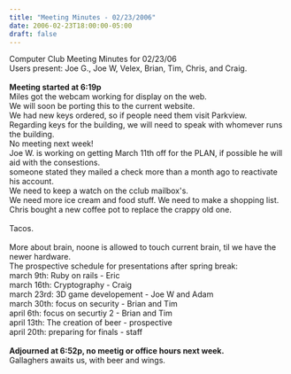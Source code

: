 ```yaml
---
title: "Meeting Minutes - 02/23/2006"
date: 2006-02-23T18:00:00-05:00
draft: false
---
```


Computer Club Meeting Minutes for 02/23/06<br>
Users present: Joe G., Joe W, Velex, Brian, Tim, Chris, and Craig.<br>
<br>
<b>Meeting started at 6:19p</b><br>
Miles got the webcam working for display on the web.<br>
We will soon be porting this to the current website.<br>
We had new keys ordered, so if people need them visit Parkview.<br>
Regarding keys for the building, we will need to speak with whomever runs
the building.<br>
No meeting next week!<br>
Joe W. is working on getting March 11th off for the PLAN, if possible he will aid with the consestions.<br>
someone stated they mailed a check more than a month ago to reactivate his account.<br>
We need to keep a watch on the cclub mailbox's.<br>
We need more ice cream and food stuff. We need to make a shopping list.<br>
Chris bought a new coffee pot to replace the crappy old one.<br>
<br>
Tacos.<br>
<br>
More about brain, noone is allowed to touch current brain, til we have the newer hardware.<br>
The prospective schedule for presentations after spring break:<br>
march 9th:  Ruby on rails - Eric<br>
march 16th: Cryptography - Craig<br>
march 23rd: 3D game developement - Joe W and Adam<br>
march 30th: focus on security - Brian and Tim<br>
april 6th:  focus on securtiy 2 - Brian and Tim<br>
april 13th: The creation of beer - prospective<br>
april 20th: preparing for finals - staff<br>
<br>
<b>Adjourned at 6:52p, no meetig or office hours next week.</b><br>
Gallaghers awaits us, with beer and wings.<br>
<br>
